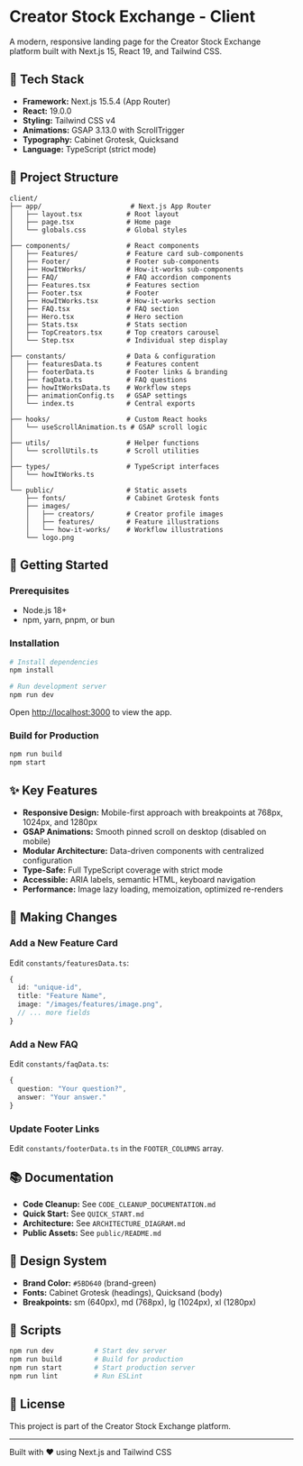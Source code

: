 # Creator Stock Exchange - Client

A modern, responsive landing page for the Creator Stock Exchange platform built with Next.js 15, React 19, and Tailwind CSS.

## 🚀 Tech Stack

- **Framework:** Next.js 15.5.4 (App Router)
- **React:** 19.0.0
- **Styling:** Tailwind CSS v4
- **Animations:** GSAP 3.13.0 with ScrollTrigger
- **Typography:** Cabinet Grotesk, Quicksand
- **Language:** TypeScript (strict mode)

## 📁 Project Structure

```
client/
├── app/                      # Next.js App Router
│   ├── layout.tsx           # Root layout
│   ├── page.tsx             # Home page
│   └── globals.css          # Global styles
│
├── components/              # React components
│   ├── Features/            # Feature card sub-components
│   ├── Footer/              # Footer sub-components
│   ├── HowItWorks/          # How-it-works sub-components
│   ├── FAQ/                 # FAQ accordion components
│   ├── Features.tsx         # Features section
│   ├── Footer.tsx           # Footer
│   ├── HowItWorks.tsx       # How-it-works section
│   ├── FAQ.tsx              # FAQ section
│   ├── Hero.tsx             # Hero section
│   ├── Stats.tsx            # Stats section
│   ├── TopCreators.tsx      # Top creators carousel
│   └── Step.tsx             # Individual step display
│
├── constants/               # Data & configuration
│   ├── featuresData.ts      # Features content
│   ├── footerData.ts        # Footer links & branding
│   ├── faqData.ts           # FAQ questions
│   ├── howItWorksData.ts    # Workflow steps
│   ├── animationConfig.ts   # GSAP settings
│   └── index.ts             # Central exports
│
├── hooks/                   # Custom React hooks
│   └── useScrollAnimation.ts # GSAP scroll logic
│
├── utils/                   # Helper functions
│   └── scrollUtils.ts       # Scroll utilities
│
├── types/                   # TypeScript interfaces
│   └── howItWorks.ts
│
└── public/                  # Static assets
    ├── fonts/               # Cabinet Grotesk fonts
    ├── images/
    │   ├── creators/        # Creator profile images
    │   ├── features/        # Feature illustrations
    │   └── how-it-works/    # Workflow illustrations
    └── logo.png
```

## 🏃 Getting Started

### Prerequisites
- Node.js 18+ 
- npm, yarn, pnpm, or bun

### Installation

```bash
# Install dependencies
npm install

# Run development server
npm run dev
```

Open [http://localhost:3000](http://localhost:3000) to view the app.

### Build for Production

```bash
npm run build
npm start
```

## ✨ Key Features

- **Responsive Design:** Mobile-first approach with breakpoints at 768px, 1024px, and 1280px
- **GSAP Animations:** Smooth pinned scroll on desktop (disabled on mobile)
- **Modular Architecture:** Data-driven components with centralized configuration
- **Type-Safe:** Full TypeScript coverage with strict mode
- **Accessible:** ARIA labels, semantic HTML, keyboard navigation
- **Performance:** Image lazy loading, memoization, optimized re-renders

## 📝 Making Changes

### Add a New Feature Card
Edit `constants/featuresData.ts`:
```typescript
{
  id: "unique-id",
  title: "Feature Name",
  image: "/images/features/image.png",
  // ... more fields
}
```

### Add a New FAQ
Edit `constants/faqData.ts`:
```typescript
{
  question: "Your question?",
  answer: "Your answer."
}
```

### Update Footer Links
Edit `constants/footerData.ts` in the `FOOTER_COLUMNS` array.

## 📚 Documentation

- **Code Cleanup:** See `CODE_CLEANUP_DOCUMENTATION.md`
- **Quick Start:** See `QUICK_START.md`
- **Architecture:** See `ARCHITECTURE_DIAGRAM.md`
- **Public Assets:** See `public/README.md`

## 🎨 Design System

- **Brand Color:** `#5BD640` (brand-green)
- **Fonts:** Cabinet Grotesk (headings), Quicksand (body)
- **Breakpoints:** sm (640px), md (768px), lg (1024px), xl (1280px)

## 🔧 Scripts

```bash
npm run dev          # Start dev server
npm run build        # Build for production
npm run start        # Start production server
npm run lint         # Run ESLint
```

## 📄 License

This project is part of the Creator Stock Exchange platform.

---

Built with ❤️ using Next.js and Tailwind CSS
